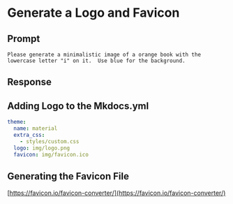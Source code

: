 # Generate a Logo and Favicon

## Prompt

```linenums="0"
Please generate a minimalistic image of a orange book with the lowercase letter "i" on it.  Use blue for the background.
```

## Response


## Adding Logo to the Mkdocs.yml

```yml
theme:
  name: material
  extra_css:
    - styles/custom.css
  logo: img/logo.png
  favicon: img/favicon.ico
```

## Generating the Favicon File

[https://favicon.io/favicon-converter/](https://favicon.io/favicon-converter/)
